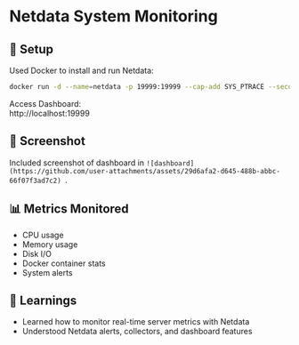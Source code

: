 # Netdata System Monitoring

## 🔧 Setup
Used Docker to install and run Netdata:
```bash
docker run -d --name=netdata -p 19999:19999 --cap-add SYS_PTRACE --security-opt apparmor=unconfined netdata/netdata
```

Access Dashboard:  
http://localhost:19999

## 📸 Screenshot
Included screenshot of dashboard in `![dashboard](https://github.com/user-attachments/assets/29d6afa2-d645-488b-abbc-66f07f3ad7c2)
`.

## 📊 Metrics Monitored
- CPU usage
- Memory usage
- Disk I/O
- Docker container stats
- System alerts

## 📝 Learnings
- Learned how to monitor real-time server metrics with Netdata
- Understood Netdata alerts, collectors, and dashboard features
